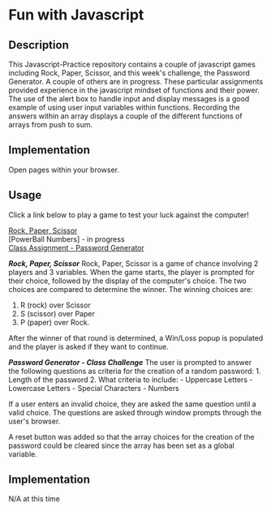 # Fun with Javascript

## Description
This Javascript-Practice repository contains a couple of javascript games including Rock, Paper, Scissor, and this week's challenge, the Password Generator.  A couple of others are in progress. These particular assignments provided experience in the javascript mindset of functions and their power. The use of the alert box to handle input and display messages is a good example of using user input variables within functions.  Recording the answers within an array displays a couple of the different functions of arrays from push to sum.


## Implementation

Open pages within your browser.  


## Usage
Click a link below to play a game to test your luck against the computer! 

 [Rock, Paper, Scissor](https://moebirdie.github.io/javascript-practice/rock-paper-scissor/index.html)   
 [PowerBall Numbers] - in progress   
 [Class Assignment - Password Generator](https://moebirdie.github.io/javascript-practice/Password-Generator/index.html)
 

***Rock, Paper, Scissor***
Rock, Paper, Scissor is a game of chance involving 2 players and 3 variables.  When the game starts, the player is prompted for their choice, followed by the display of the computer's choice.  The two choices are compared to determine the winner.  The winning choices are:
1. R (rock) over Scissor
2. S (scissor) over Paper
3. P (paper) over Rock.

After the winner of that round is determined, a Win/Loss popup is populated and the player is asked if they want to continue.


***Password Generator - Class Challenge***
The user is prompted to answer the following questions as criteria for the creation of a random password:
    1. Length of the password
    2. What criteria to include:
       - Uppercase Letters
       - Lowercase Letters
       - Special Characters
       - Numbers
       
If a user enters an invalid choice, they are asked the same question until a valid choice.  The questions are asked through window prompts through the user's browser.

A reset button was added so that the array choices for the creation of the password could be cleared since the array has been set as a global variable.
 
 
## Implementation
N/A at this time

